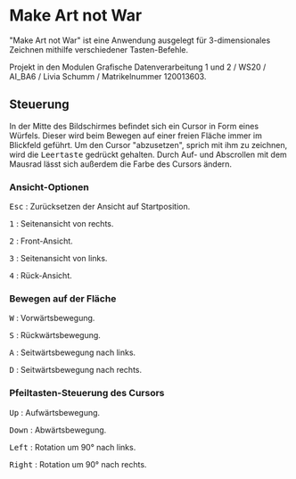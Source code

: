 # Make Art not War
 
"Make Art not War" ist eine Anwendung ausgelegt für 3-dimensionales Zeichnen mithilfe verschiedener Tasten-Befehle.

Projekt in den Modulen Grafische Datenverarbeitung 1 und 2 / WS20 / AI_BA6 / Livia Schumm / Matrikelnummer 120013603.

## Steuerung
In der Mitte des Bildschirmes befindet sich ein Cursor in Form eines Würfels. Dieser wird beim Bewegen auf einer freien Fläche immer im Blickfeld geführt. 
Um den Cursor "abzusetzen", sprich mit ihm zu zeichnen, wird die <kbd>Leertaste</kbd> gedrückt gehalten.
Durch Auf- und Abscrollen mit dem Mausrad lässt sich außerdem die Farbe des Cursors ändern.

### Ansicht-Optionen
<kbd>Esc</kbd> : Zurücksetzen der Ansicht auf Startposition. 

<kbd>1</kbd> : Seitenansicht von rechts. 

<kbd>2</kbd> : Front-Ansicht. 

<kbd>3</kbd> : Seitenansicht von links. 

<kbd>4</kbd> : Rück-Ansicht.

### Bewegen auf der Fläche
<kbd>W</kbd> : Vorwärtsbewegung.

<kbd>S</kbd> : Rückwärtsbewegung.

<kbd>A</kbd> : Seitwärtsbewegung nach links.

<kbd>D</kbd> : Seitwärtsbewegung nach rechts.

### Pfeiltasten-Steuerung des Cursors
<kbd>Up</kbd> : Aufwärtsbewegung.

<kbd>Down</kbd> : Abwärtsbewegung.

<kbd>Left</kbd> : Rotation um 90° nach links.

<kbd>Right</kbd> : Rotation um 90° nach rechts.
